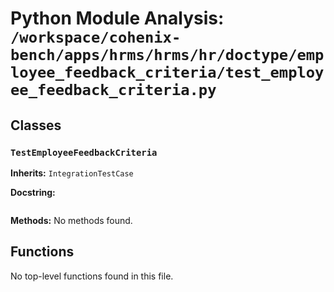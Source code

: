 # Python Module Analysis: `/workspace/cohenix-bench/apps/hrms/hrms/hr/doctype/employee_feedback_criteria/test_employee_feedback_criteria.py`

## Classes

### `TestEmployeeFeedbackCriteria`
**Inherits:** `IntegrationTestCase`


**Docstring:**
```

```

**Methods:**
No methods found.




## Functions

No top-level functions found in this file.

